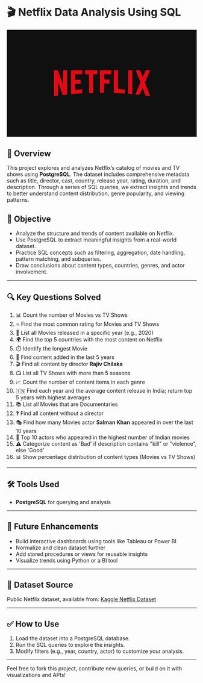 # 🎬 Netflix Data Analysis Using SQL

![Netflix Logo](https://github.com/jatindadwani11/Netflix_sql_project/blob/main/logo.jpg)

## 📝 Overview
This project explores and analyzes Netflix’s catalog of movies and TV shows using **PostgreSQL**. The dataset includes comprehensive metadata such as title, director, cast, country, release year, rating, duration, and description. Through a series of SQL queries, we extract insights and trends to better understand content distribution, genre popularity, and viewing patterns.

## 🎯 Objective
- Analyze the structure and trends of content available on Netflix.
- Use PostgreSQL to extract meaningful insights from a real-world dataset.
- Practice SQL concepts such as filtering, aggregation, date handling, pattern matching, and subqueries.
- Draw conclusions about content types, countries, genres, and actor involvement.

---

## 🔍 Key Questions Solved

1. 📊 Count the number of Movies vs TV Shows  
2. ⭐ Find the most common rating for Movies and TV Shows  
3. 🎥 List all Movies released in a specific year (e.g., 2020)  
4. 🌍 Find the top 5 countries with the most content on Netflix  
5. ⏱️ Identify the longest Movie  
6. 📅 Find content added in the last 5 years  
7. 🎬 Find all content by director **Rajiv Chilaka**  
8. 📺 List all TV Shows with more than 5 seasons  
9. 📈 Count the number of content items in each genre  
10. 🇮🇳 Find each year and the average content release in India; return top 5 years with highest averages  
11. 📚 List all Movies that are Documentaries  
12. ❓ Find all content without a director  
13. 🎭 Find how many Movies actor **Salman Khan** appeared in over the last 10 years  
14. 👑 Top 10 actors who appeared in the highest number of Indian movies  
15. ⚠️ Categorize content as 'Bad' if description contains "kill" or "violence", else 'Good'  
16. 📊 Show percentage distribution of content types (Movies vs TV Shows)

---

## 🛠️ Tools Used
- **PostgreSQL** for querying and analysis

---

## 🔄 Future Enhancements
- Build interactive dashboards using tools like Tableau or Power BI
- Normalize and clean dataset further
- Add stored procedures or views for reusable insights
- Visualize trends using Python or a BI tool

---

## 📁 Dataset Source
Public Netflix dataset, available from: [Kaggle Netflix Dataset](https://www.kaggle.com/datasets/shivamb/netflix-shows)

---

## ✅ How to Use
1. Load the dataset into a PostgreSQL database.
2. Run the SQL queries to explore the insights.
3. Modify filters (e.g., year, country, actor) to customize your analysis.

---

Feel free to fork this project, contribute new queries, or build on it with visualizations and APIs!

